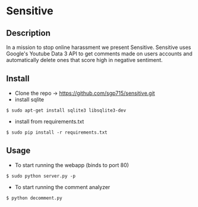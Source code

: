 # Sensitive

## Description
In a mission to stop online harassment we present Sensitive. Sensitive uses Google's Youtube Data 3 API to get comments made on users accounts and automatically delete ones that score high in negative sentiment.

## Install

* Clone the repo -> https://github.com/sgp715/sensitive.git
* install sqlite
```
$ sudo apt-get install sqlite3 libsqlite3-dev
```
* install from requirements.txt
```
$ sudo pip install -r requirements.txt
```


## Usage

* To start running the webapp (binds to port 80)
```
$ sudo python server.py -p
```
* To start running the comment analyzer
```
$ python decomment.py
```
